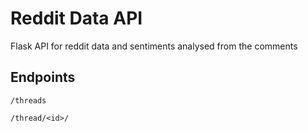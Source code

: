 # Reddit Data API
Flask API for reddit data and sentiments analysed from the comments
 ## Endpoints <br>
 `/threads` <br>

`/thread/<id>/`

